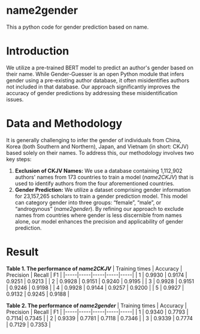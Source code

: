 # name2gender
This a python code for gender prediction based on name.
# Introduction
We utilize a pre-trained BERT model to predict an author's gender based on their name. While Gender-Guesser is an open Python module that infers gender using a pre-existing author database, it often misidentifies authors not included in that database. Our approach significantly improves the accuracy of gender predictions by addressing these misidentification issues.
# Data and Methodology
It is generally challenging to infer the gender of individuals from China, Korea (both Southern and Northern), Japan, and Vietnam (in short: CKJV) based solely on their names. To address this, our methodology involves two key steps:
1.	**Exclusion of CKJV Names:** We use a database containing 1,112,902 authors' names from 173 countries to train a model (*name2CKJV*) that is used to identify authors from the four aforementioned countries.
2.	**Gender Prediction:** We utilize a dataset comprising gender information for 23,157,265 scholars to train a gender prediction model. This model can category gender into three groups: “female”, “male”, or “androgynous” (*name2gender*).
By refining our approach to exclude names from countries where gender is less discernible from names alone, our model enhances the precision and applicability of gender prediction.

# Result
**Table 1. The performance of *name2CKJV***
| Training times | Accuracy | Precision | Recall | F1 |
|-----|-----|-----|-----|-----|
| 1 | 0.9930 | 0.9174 | 0.9251 | 0.9213 |
| 2 | 0.9928 | 0.9151 | 0.9240 | 0.9195 |
| 3 | 0.9928 | 0.9151 | 0.9246 | 0.9198 |
| 4 | 0.9928 | 0.9144 | 0.9257 | 0.9200 |
| 5 | 0.9927 | 0.9132 | 0.9245 | 0.9188 |



**Table 2. The performance of *name2gender***
| Training times | Accuracy | Precision | Recall | F1 |
|-----|-----|-----|-----|-----|
| 1 | 0.9340 | 0.7793 | 0.7114| 0.7345 |
| 2 | 0.9339 | 0.7781 | 0.7118 | 0.7346 |
| 3 | 0.9339 | 0.7774 | 0.7129 | 0.7353 |




